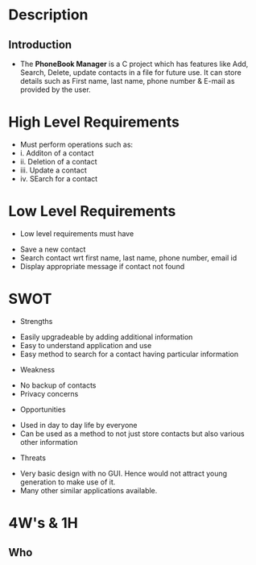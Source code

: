 # Description
## Introduction
* The **PhoneBook Manager** is a C project which has features like Add, Search, Delete, update contacts in a file for future use. It can store details such as First name, last name, phone number & E-mail as provided by the user.  

# High Level Requirements
- Must perform operations such as:
- i. Additon of a contact
- ii. Deletion of a contact
- iii. Update a contact
- iv. SEarch for a contact

# Low Level Requirements
* Low level requirements must have
- Save a new contact
- Search contact wrt first name, last name, phone number, email id
- Display appropriate message if contact not found
 

# SWOT

* Strengths
- Easily upgradeable by adding additional information 
- Easy to understand application and use
- Easy method to search for a contact having particular information

* Weakness 
- No backup of contacts
- Privacy concerns

* Opportunities
- Used in day to day life by everyone
- Can be used as a method to not just store contacts but also various other information

* Threats
- Very basic design with no GUI. Hence would not attract young generation to make use of it.
- Many other similar applications available.


# 4W's & 1H

Who
- 

